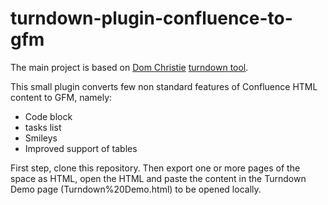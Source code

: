 # turndown-plugin-confluence-to-gfm

The main project is based on [Dom Christie](https://github.com/domchristie) [turndown tool](https://github.com/domchristie/turndown-plugin-gfm).

This small plugin converts few non standard features of Confluence HTML content to GFM, namely:
* Code block
* tasks list
* Smileys
* Improved support of tables

First step, clone this repository. Then export one or more pages of the space as HTML, open the HTML and paste the content in the Turndown Demo page (Turndown%20Demo.html) to be opened locally.